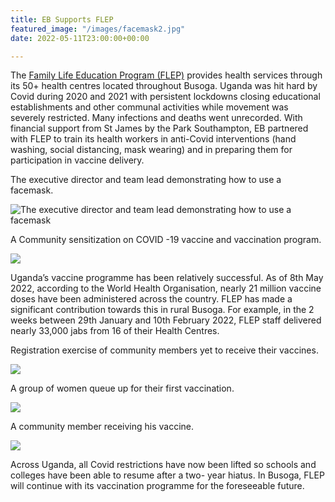 ```yaml
---
title: EB Supports FLEP
featured_image: "/images/facemask2.jpg"
date: 2022-05-11T23:00:00+00:00

---
```

The [Family Life Education Program (FLEP)](http://flepuganda.org/ "http://flepuganda.org ") provides health services through its 50+ health centres located throughout Busoga. Uganda was hit hard by Covid during 2020 and 2021 with persistent lockdowns closing educational establishments and other communal activities while movement was severely restricted. Many infections and deaths went unrecorded. With financial support from St James by the Park Southampton, EB partnered with FLEP to train its health workers in anti-Covid interventions (hand washing, social distancing, mask wearing) and in preparing them for participation in vaccine delivery.

The executive director and team lead demonstrating how to use a facemask.

![The executive director and team lead demonstrating how to use a facemask](/images/facemask.jpg "The executive director and team lead demonstrating how to use a facemask")

A Community sensitization on COVID -19 vaccine and vaccination program.

![](/images/covid19vac.jpg)

Uganda’s vaccine programme has been relatively successful. As of 8th May 2022, according to the World Health Organisation, nearly 21 million vaccine doses have been administered across the country. FLEP has made a significant contribution towards this in rural Busoga. For example, in the 2 weeks between 29th January and 10th February 2022, FLEP staff delivered nearly 33,000 jabs from 16 of their Health Centres.

Registration exercise of community members yet to receive their vaccines.

![](/images/registration-exercise.jpg)

A group of women queue up for their first vaccination.

![](/images/vaccine_queue.jpg)

A community member receiving his vaccine.

![](/images/getting_vaccine.jpg)

Across Uganda, all Covid restrictions have now been lifted so schools and colleges have been able to resume after a two- year hiatus. In Busoga, FLEP will continue with its vaccination programme for the foreseeable future.